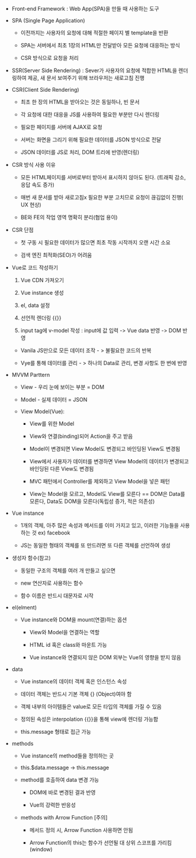 - Front-end Framework  : Web App(SPA)을 만들 때 사용하는 도구

- SPA (Single Page Application)
  
  - 이전까지는 사용자의 요청에 대해 적절한 페이지 별 template을 반환
  
  - SPA는 서버에서 최초 1장의 HTML만 전달받아 모든 요청에 대응하는 방식
  
  - CSR 방식으로 요청을 처리

- SSR(Server Side Rendering) : Sever가 사용자의 요청에 적합한 HTML을 렌더링하여 제공, 새 문서 보여주기 위해 브라우저는 새로고침 진행

- CSR(Client Side Rendering) 
  
  - 최초 한 장의 HTML을 받아오는 것은 동일하나, 빈 문서
  
  - 각 요청에 대한 대응을 JS를 사용하여 필요한 부분만 다시 렌더링
  
  - 필요한 페이지를 서버에 AJAX로 요청
  
  - 서버는 화면을 그리기 위해 필요한 데이터를 JSON 방식으로 전달
  
  - JSON 데이터를 JS로 처리, DOM 트리에 반영(렌더링)

- CSR 방식 사용 이유
  
  - 모든 HTML페이지를 서버로부터 받아서 표시하지 않아도 된다. (트래픽 감소, 응답 속도 증가)
  
  - 매번 새 문서를 받아 새로고침x 필요한 부분 고치므로 요청이 끊김없이 진행( UX 현상)
  
  - BE와 FE의 작업 영역 명확히 분리(협업 용이)

- CSR 단점 
  
  - 첫 구동 시 필요한 데이터가 많으면 최초 작동 시작까지 오랜 시간 소요
  
  - 검색 엔진 최적화(SEO)가 어려움

- Vue로 코드 작성하기
  
  1) Vue CDN 가져오기
  
  2) Vue instance 생성
  
  3) el, data 설정
  
  4) 선언적 렌더링 {{}}
  
  5) input tag에 v-model 작성 : input에 값 입력 -> Vue data 반영 -> DOM 반영
  - Vanila JS만으로 모든 데이터 조작 - > 불필요한 코드의 반복
  
  - Vye를 통해 데이터를 관리 - > 하나의 Data로 관리, 변경 사항도 한 번에 반영

- MVVM Parttern 
  
  - View - 우리 눈에 보이는 부분 = DOM
  
  - Model - 실제 데이터 = JSON
  
  - View Model(Vue):
    
    - View를 위한 Model
    
    - View와 연결(binding)되어 Action을 주고 받음
    
    - Model이 변경되면 View Model도 변경되고 바인딩된 View도 변경됨
    
    - View에서 사용자가 데이터를 변경하면 View Model의 데이터가 변경되고 바인딩된 다른 View도 변경됨
    
    - MVC 패턴에서 Controller를 제외하고 View Model을 넣은 패턴
    
    - View는 Model을 모르고, Model도 View를 모른다 == DOM은 Data를 모른다, Data도 DOM을 모른다(독립성 증가, 적은 의존성)

- Vue instance 
  
  - 1개의 객체, 아주 많은 속성과 메서드를 이미 가지고 있고, 이러한 기능들을 사용하는 것  ex) facebook
  
  - JS는 동일한 형태의 객체를 또 만드려면 또 다른 객체를 선언하여 생성

- 생성자 함수(참고)
  
  - 동일한 구조의 객체를 여러 개 만들고 싶으면
  
  - new 연산자로 사용하는 함수
  
  - 함수 이름은 반드시 대문자로 시작

- el(elment)
  
  - Vue instance와 DOM을 mount(연결)하는 옵션
    
    - View와 Model을 연결하는 역할
    
    - HTML id 혹은 class와 마운트 가능
    
    - Vue instance와 연결되지 않은 DOM 외부는 Vue의 영향을 받지 않음

- data 
  
  - Vue instance의 데이터 객체 혹은 인스턴스 속성
  
  - 데이터 객체는 반드시 기본 객체 {} (Object)여야 함
  
  - 객체 내부의 아이템들은 value로 모든 타입의 객체를 가질 수 있음
  
  - 정의된 속성은 interpolation {{}}을 통해 view에 렌더링 가능함
  
  - this.message 형태로 접근 가능

- methods
  
  - Vue instance의 method들을 정의하는 곳
  
  - this.$data.message -> this.message
  
  - method를 호출하여 data 변경 가능
    
    - DOM에 바로 변경된 결과 반영
    
    - Vue의 강력한 반응성
  
  - methods with Arrow Function [주의]
    
    - 메서드 정의 시, Arrow Function 사용하면 안됨
    
    - Arrow Function의 this는 함수가 선언될 대 상위 스코프를 가리킴(window)
